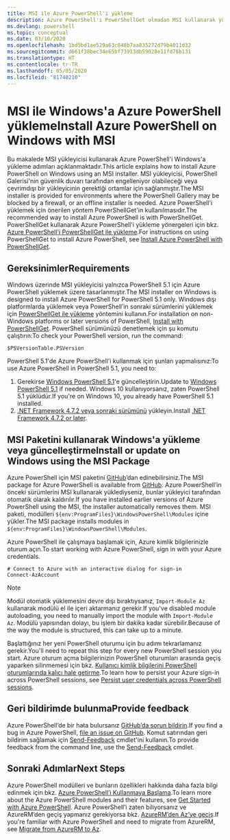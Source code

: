 ```yaml
---
title: MSI ile Azure PowerShell'i yükleme
description: Azure PowerShell'i PowerShellGet olmadan MSI kullanarak yükleme
ms.devlang: powershell
ms.topic: conceptual
ms.date: 03/10/2020
ms.openlocfilehash: 1bd5bd1ae529a63c848b7aa835272d79b4011d32
ms.sourcegitcommit: d661f38bec34e65bf73913db59028e11fd78b131
ms.translationtype: HT
ms.contentlocale: tr-TR
ms.lasthandoff: 05/05/2020
ms.locfileid: "81740210"
---
```

# <a name="install-azure-powershell-on-windows-with-msi"></a><span data-ttu-id="817ba-103">MSI ile Windows'a Azure PowerShell yükleme</span><span class="sxs-lookup"><span data-stu-id="817ba-103">Install Azure PowerShell on Windows with MSI</span></span>

<span data-ttu-id="817ba-104">Bu makalede MSI yükleyicisi kullanarak Azure PowerShell'i Windows'a yükleme adımları açıklanmaktadır.</span><span class="sxs-lookup"><span data-stu-id="817ba-104">This article explains how to install Azure PowerShell on Windows using an MSI installer.</span></span> <span data-ttu-id="817ba-105">MSI yükleyicisi, PowerShell Galerisi'nin güvenlik duvarı tarafından engelleniyor olabileceği veya çevrimdışı bir yükleyicinin gerektiği ortamlar için sağlanmıştır.</span><span class="sxs-lookup"><span data-stu-id="817ba-105">The MSI installer is provided for environments where the PowerShell Gallery may be blocked by a firewall, or an offline installer is needed.</span></span> <span data-ttu-id="817ba-106">Azure PowerShell'i yüklemek için önerilen yöntem PowerShellGet'in kullanılmasıdır.</span><span class="sxs-lookup"><span data-stu-id="817ba-106">The recommended way to install Azure PowerShell is with PowerShellGet.</span></span> <span data-ttu-id="817ba-107">PowerShellGet kullanarak Azure PowerShell'i yükleme yönergeleri için bkz. [Azure PowerShell'i PowerShellGet ile yükleme](install-az-ps.md).</span><span class="sxs-lookup"><span data-stu-id="817ba-107">For instructions on using PowerShellGet to install Azure PowerShell, see [Install Azure PowerShell with PowerShellGet](install-az-ps.md).</span></span>

## <a name="requirements"></a><span data-ttu-id="817ba-108">Gereksinimler</span><span class="sxs-lookup"><span data-stu-id="817ba-108">Requirements</span></span>

<span data-ttu-id="817ba-109">Windows üzerinde MSI yükleyicisi yalnızca PowerShell 5.1 için Azure PowerShell yüklemek üzere tasarlanmıştır.</span><span class="sxs-lookup"><span data-stu-id="817ba-109">The MSI installer on Windows is designed to install Azure PowerShell for PowerShell 5.1 only.</span></span> <span data-ttu-id="817ba-110">Windows dışı platformlarda yüklemek veya PowerShell’in sonraki sürümlerini yüklemek için [PowerShellGet ile yükleme](install-az-ps.md) yöntemini kullanın.</span><span class="sxs-lookup"><span data-stu-id="817ba-110">For installation on non-Windows platforms or later versions of PowerShell, [Install with PowerShellGet](install-az-ps.md).</span></span> <span data-ttu-id="817ba-111">PowerShell sürümünüzü denetlemek için şu komutu çalıştırın:</span><span class="sxs-lookup"><span data-stu-id="817ba-111">To check your PowerShell version, run the command:</span></span>

```powershell-interactive
$PSVersionTable.PSVersion
```

<span data-ttu-id="817ba-112">PowerShell 5.1'de Azure PowerShell'i kullanmak için şunları yapmalısınız:</span><span class="sxs-lookup"><span data-stu-id="817ba-112">To use Azure PowerShell in PowerShell 5.1, you need to:</span></span>

1. <span data-ttu-id="817ba-113">Gerekirse [Windows PowerShell 5.1](/powershell/scripting/install/installing-windows-powershell#upgrading-existing-windows-powershell)'e güncelleştirin.</span><span class="sxs-lookup"><span data-stu-id="817ba-113">Update to [Windows PowerShell 5.1](/powershell/scripting/install/installing-windows-powershell#upgrading-existing-windows-powershell) if needed.</span></span> <span data-ttu-id="817ba-114">Windows 10 kullanıyorsanız, zaten PowerShell 5.1 yüklüdür.</span><span class="sxs-lookup"><span data-stu-id="817ba-114">If you're on Windows 10, you already have PowerShell 5.1 installed.</span></span>
2. <span data-ttu-id="817ba-115">[.NET Framework 4.7.2 veya sonraki sürümünü](/dotnet/framework/install) yükleyin.</span><span class="sxs-lookup"><span data-stu-id="817ba-115">Install [.NET Framework 4.7.2 or later](/dotnet/framework/install).</span></span>

## <a name="install-or-update-on-windows-using-the-msi-package"></a><span data-ttu-id="817ba-116">MSI Paketini kullanarak Windows'a yükleme veya güncelleştirme</span><span class="sxs-lookup"><span data-stu-id="817ba-116">Install or update on Windows using the MSI Package</span></span>

<span data-ttu-id="817ba-117">Azure PowerShell için MSI paketini [GitHub](https://github.com/Azure/azure-powershell/releases/latest)’dan edinebilirsiniz.</span><span class="sxs-lookup"><span data-stu-id="817ba-117">The MSI package for Azure PowerShell is available from [GitHub](https://github.com/Azure/azure-powershell/releases/latest).</span></span> <span data-ttu-id="817ba-118">Azure PowerShell’in önceki sürümlerini MSI kullanarak yüklediyseniz, bunlar yükleyici tarafından otomatik olarak kaldırılır.</span><span class="sxs-lookup"><span data-stu-id="817ba-118">If you have installed earlier versions of Azure PowerShell using the MSI, the installer automatically removes them.</span></span> <span data-ttu-id="817ba-119">MSI paketi, modülleri `${env:ProgramFiles}\WindowsPowerShell\Modules` içine yükler.</span><span class="sxs-lookup"><span data-stu-id="817ba-119">The MSI package installs modules in `${env:ProgramFiles}\WindowsPowerShell\Modules`.</span></span>

<span data-ttu-id="817ba-120">Azure PowerShell ile çalışmaya başlamak için, Azure kimlik bilgilerinizle oturum açın.</span><span class="sxs-lookup"><span data-stu-id="817ba-120">To start working with Azure PowerShell, sign in with your Azure credentials.</span></span>

```powershell-interactive
# Connect to Azure with an interactive dialog for sign-in
Connect-AzAccount
```

> [!NOTE]
> <span data-ttu-id="817ba-121">Modül otomatik yüklemesini devre dışı bıraktıysanız, `Import-Module Az` kullanarak modülü el ile içeri aktarmanız gerekir.</span><span class="sxs-lookup"><span data-stu-id="817ba-121">If you've disabled module autoloading, you need to manually import the module with `Import-Module Az`.</span></span> <span data-ttu-id="817ba-122">Modülü yapısından dolayı, bu işlem bir dakika kadar sürebilir.</span><span class="sxs-lookup"><span data-stu-id="817ba-122">Because of the way the module is structured, this can take up to a minute.</span></span>

<span data-ttu-id="817ba-123">Başlattığınız her yeni PowerShell oturumu için bu adımı tekrarlamanız gerekir.</span><span class="sxs-lookup"><span data-stu-id="817ba-123">You'll need to repeat this step for every new PowerShell session you start.</span></span> <span data-ttu-id="817ba-124">Azure oturum açma bilgilerinizin PowerShell oturumları arasında geçiş yaparken silinmemesi için bkz. [Kullanıcı kimlik bilgilerini PowerShell oturumlarında kalıcı hale getirme](context-persistence.md).</span><span class="sxs-lookup"><span data-stu-id="817ba-124">To learn how to persist your Azure sign-in across PowerShell sessions, see [Persist user credentials across PowerShell sessions](context-persistence.md).</span></span>

## <a name="provide-feedback"></a><span data-ttu-id="817ba-125">Geri bildirimde bulunma</span><span class="sxs-lookup"><span data-stu-id="817ba-125">Provide feedback</span></span>

<span data-ttu-id="817ba-126">Azure PowerShell’de bir hata bulursanız [GitHub’da sorun bildirin](https://github.com/Azure/azure-powershell/issues).</span><span class="sxs-lookup"><span data-stu-id="817ba-126">If you find a bug in Azure PowerShell, [file an issue on GitHub](https://github.com/Azure/azure-powershell/issues).</span></span> <span data-ttu-id="817ba-127">Komut satırından geri bildirim sağlamak için [Send-Feedback](/powershell/module/az.accounts/send-feedback) cmdlet'ini kullanın.</span><span class="sxs-lookup"><span data-stu-id="817ba-127">To provide feedback from the command line, use the [Send-Feedback](/powershell/module/az.accounts/send-feedback) cmdlet.</span></span>

## <a name="next-steps"></a><span data-ttu-id="817ba-128">Sonraki Adımlar</span><span class="sxs-lookup"><span data-stu-id="817ba-128">Next Steps</span></span>

<span data-ttu-id="817ba-129">Azure PowerShell modülleri ve bunların özellikleri hakkında daha fazla bilgi edinmek için bkz. [Azure PowerShell’i Kullanmaya Başlama](get-started-azureps.md).</span><span class="sxs-lookup"><span data-stu-id="817ba-129">To learn more about the Azure PowerShell modules and their features, see [Get Started with Azure PowerShell](get-started-azureps.md).</span></span> <span data-ttu-id="817ba-130">Azure PowerShell’i zaten biliyorsanız ve AzureRM’den geçiş yapmanız gerekiyorsa bkz. [AzureRM’den Az’ye geçiş](migrate-from-azurerm-to-az.md).</span><span class="sxs-lookup"><span data-stu-id="817ba-130">If you're familiar with Azure PowerShell and need to migrate from AzureRM, see [Migrate from AzureRM to Az](migrate-from-azurerm-to-az.md).</span></span>
